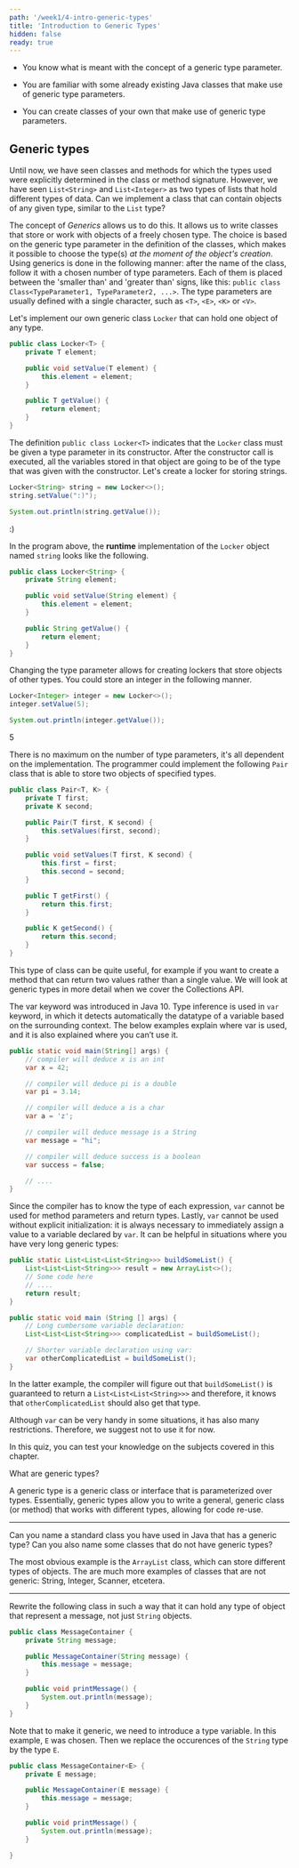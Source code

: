 ```yaml
---
path: '/week1/4-intro-generic-types'
title: 'Introduction to Generic Types'
hidden: false
ready: true
---
```


<text-box variant='learningObjectives' name='Learning Objectives'>

- You know what is meant with the concept of a generic type parameter.

- You are familiar with some already existing Java classes that make use of generic type parameters.

- You can create classes of your own that make use of generic type parameters.

</text-box>

## Generic types
Until now, we have seen classes and methods for which the types used were explicitly determined in the class or method signature.
However, we have seen `List<String>` and `List<Integer>` as two types of lists that hold different types of data.
Can we implement a class that can contain objects of any given type, similar to the `List` type?

The concept of _Generics_ allows us to do this. It allows us to write classes that store or work with objects of a freely chosen type.
The choice is based on the generic type parameter in the definition of the classes, which makes it possible to choose the type(s) *at the moment of the object's creation*.
Using generics is done in the following manner: after the name of the class, follow it with a chosen number of type parameters. Each of them is  placed between the 'smaller than' and 'greater than' signs, like this: `public class Class<TypeParameter1, TypeParameter2, ...>`. The type parameters are usually defined with a single character, such as `<T>`, `<E>`, `<K>` or `<V>`.

Let's implement our own generic class `Locker` that can hold one object of any type.

```java
public class Locker<T> {
    private T element;

    public void setValue(T element) {
        this.element = element;
    }

    public T getValue() {
        return element;
    }
}
```

The definition `public class Locker<T>` indicates that the `Locker` class must be given a type parameter in its constructor. After the constructor call is executed, all the variables stored in that object are going to be of the type that was given with the constructor. Let's create a locker for storing strings.

```java
Locker<String> string = new Locker<>();
string.setValue(":)");

System.out.println(string.getValue());
```

<sample-output>

:)

</sample-output>


In the program above, the **runtime** implementation of the `Locker` object named `string` looks like the following.

```java
public class Locker<String> {
    private String element;

    public void setValue(String element) {
        this.element = element;
    }

    public String getValue() {
        return element;
    }
}
```

Changing the type parameter allows for creating lockers that store objects of other types. You could store an integer in the following manner.

```java
Locker<Integer> integer = new Locker<>();
integer.setValue(5);

System.out.println(integer.getValue());
```

<sample-output>

5

</sample-output>

There is no maximum on the number of type parameters, it's all dependent on the implementation. The programmer could implement the following `Pair` class that is able to store two objects of specified types.

```java
public class Pair<T, K> {
    private T first;
    private K second;

    public Pair(T first, K second) {
        this.setValues(first, second);
    }

    public void setValues(T first, K second) {
        this.first = first;
        this.second = second;
    }

    public T getFirst() {
        return this.first;
    }

    public K getSecond() {
        return this.second;
    }
}
```

This type of class can be quite useful, for example if you want to create a method that can return two values rather than a single value.
We will look at generic types in more detail when we cover the Collections API.

<text-box name="The Var keyword" variant="hint">

The var keyword was introduced in Java 10. Type inference is used in `var` keyword, in which it detects automatically the datatype of a variable based on the surrounding context. The below examples explain where var is used, and it is also explained where you can’t use it.

```java
public static void main(String[] args) {
    // compiler will deduce x is an int
    var x = 42;

    // compiler will deduce pi is a double
    var pi = 3.14;

    // compiler will deduce a is a char
    var a = 'z';

    // compiler will deduce message is a String
    var message = "hi";

    // compiler will deduce success is a boolean
    var success = false;

    // ....
}
```

Since the compiler has to know the type of each expression, `var` cannot be used for method parameters and return types.
Lastly, `var` cannot be used without explicit initialization: it is always necessary to immediately assign a value to
a variable declared by `var`.
It can be helpful in situations where you have very long generic types:

```java
public static List<List<List<String>>> buildSomeList() {
    List<List<List<String>>> result = new ArrayList<>();
    // Some code here
    // ....
    return result;
}

public static void main (String [] args) {
    // Long cumbersome variable declaration:
    List<List<List<String>>> complicatedList = buildSomeList();

    // Shorter variable declaration using var:
    var otherComplicatedList = buildSomeList();
}

```

In the latter example, the compiler will figure out that `buildSomeList()` is guaranteed to return a `List<List<List<String>>>`
and therefore, it knows that `otherComplicatedList` should also get that type.

Although `var` can be very handy in some situations, it has also many restrictions. Therefore, we suggest not to use it for now.

</text-box>

<Exercise title="Test your knowledge">

In this quiz, you can test your knowledge on the subjects covered in this chapter.

What are generic types?

<Solution>

A generic type is a generic class or interface that is parameterized over types.
Essentially, generic types allow you to write a general, generic class (or method) that works with different types, allowing for code re-use.

</Solution>

---

Can you name a standard class you have used in Java that has a generic type? Can you also name some classes that do not have generic types?

<Solution>

The most obvious example is the `ArrayList` class, which can store different types of objects. The are much more examples of classes that
are not generic: String, Integer, Scanner, etcetera.

</Solution>

---

Rewrite the following class in such a way that it can hold any type of object that represent a message, not just `String` objects.

```java
public class MessageContainer {
    private String message;

    public MessageContainer(String message) {
        this.message = message;
    }

    public void printMessage() {
        System.out.println(message);
    }
}
```

<Solution>

Note that to make it generic, we need to introduce a type variable.
In this example, `E` was chosen. Then we replace the occurences of the
`String` type by the type `E`.

```java
public class MessageContainer<E> {
    private E message;

    public MessageContainer(E message) {
        this.message = message;
    }

    public void printMessage() {
        System.out.println(message);
    }

}
```

</Solution>

</Exercise>
